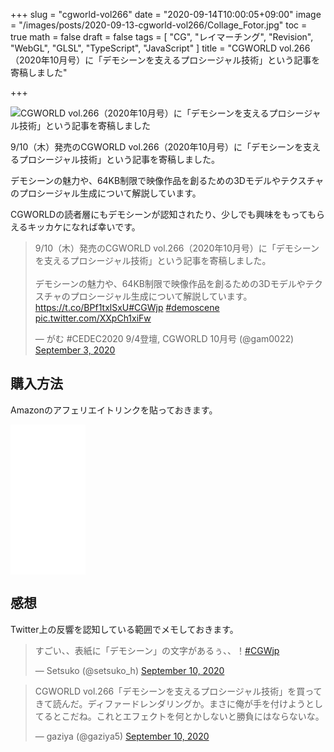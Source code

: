 +++
slug = "cgworld-vol266"
date = "2020-09-14T10:00:05+09:00"
image = "/images/posts/2020-09-13-cgworld-vol266/Collage_Fotor.jpg"
toc = true
math = false
draft = false
tags = [
    "CG", "レイマーチング", "Revision", "WebGL", "GLSL", "TypeScript", "JavaScript"
]
title = "CGWORLD vol.266（2020年10月号）に「デモシーンを支えるプロシージャル技術」という記事を寄稿しました"

+++

![CGWORLD vol.266（2020年10月号）に「デモシーンを支えるプロシージャル技術」という記事を寄稿しました](/images/posts/2020-09-13-cgworld-vol266/Collage_Fotor.jpg)

9/10（木）発売のCGWORLD vol.266（2020年10月号）に「デモシーンを支えるプロシージャル技術」という記事を寄稿しました。

デモシーンの魅力や、64KB制限で映像作品を創るための3Dモデルやテクスチャのプロシージャル生成について解説しています。

CGWORLDの読者層にもデモシーンが認知されたり、少しでも興味をもってもらえるキッカケになれば幸いです。

<blockquote class="twitter-tweet"><p lang="ja" dir="ltr">9/10（木）発売のCGWORLD vol.266（2020年10月号）に「デモシーンを支えるプロシージャル技術」という記事を寄稿しました。<br><br>デモシーンの魅力や、64KB制限で映像作品を創るための3Dモデルやテクスチャのプロシージャル生成について解説しています。<a href="https://t.co/BPf1txlSxU">https://t.co/BPf1txlSxU</a><a href="https://twitter.com/hashtag/CGWjp?src=hash&amp;ref_src=twsrc%5Etfw">#CGWjp</a> <a href="https://twitter.com/hashtag/demoscene?src=hash&amp;ref_src=twsrc%5Etfw">#demoscene</a> <a href="https://t.co/XXpCh1xiFw">pic.twitter.com/XXpCh1xiFw</a></p>&mdash; がむ #CEDEC2020 9/4登壇, CGWORLD 10月号 (@gam0022) <a href="https://twitter.com/gam0022/status/1301514617588518915?ref_src=twsrc%5Etfw">September 3, 2020</a></blockquote> <script async src="https://platform.twitter.com/widgets.js" charset="utf-8"></script>

<!--more-->

## 購入方法

Amazonのアフェリエイトリンクを貼っておきます。

<iframe style="width:120px;height:240px;" marginwidth="0" marginheight="0" scrolling="no" frameborder="0" src="//rcm-fe.amazon-adsystem.com/e/cm?lt1=_blank&bc1=000000&IS2=1&bg1=FFFFFF&fc1=000000&lc1=0000FF&t=gam00220c-22&language=ja_JP&o=9&p=8&l=as4&m=amazon&f=ifr&ref=as_ss_li_til&asins=B08FP5NM5P&linkId=8ed32da93c5253b64ba074583462b34a"></iframe>

## 感想

Twitter上の反響を認知している範囲でメモしておきます。

<blockquote class="twitter-tweet"><p lang="ja" dir="ltr">すごい、、表紙に「デモシーン」の文字があるぅ、、！<a href="https://twitter.com/hashtag/CGWjp?src=hash&amp;ref_src=twsrc%5Etfw">#CGWjp</a></p>&mdash; Setsuko (@setsuko_h) <a href="https://twitter.com/setsuko_h/status/1303997649582874625?ref_src=twsrc%5Etfw">September 10, 2020</a></blockquote> <script async src="https://platform.twitter.com/widgets.js" charset="utf-8"></script>

<blockquote class="twitter-tweet"><p lang="ja" dir="ltr">CGWORLD vol.266「デモシーンを支えるプロシージャル技術」を買ってきて読んだ。ディファードレンダリングか。まさに俺が手を付けようとしてるとこだね。これとエフェクトを何とかしないと勝負にはならないな。</p>&mdash; gaziya (@gaziya5) <a href="https://twitter.com/gaziya5/status/1303907439134220288?ref_src=twsrc%5Etfw">September 10, 2020</a></blockquote> <script async src="https://platform.twitter.com/widgets.js" charset="utf-8"></script>